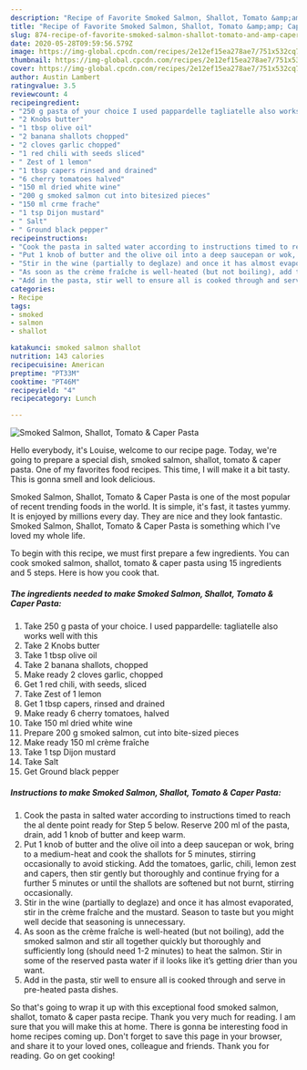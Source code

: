 ```yaml
---
description: "Recipe of Favorite Smoked Salmon, Shallot, Tomato &amp;amp; Caper Pasta"
title: "Recipe of Favorite Smoked Salmon, Shallot, Tomato &amp;amp; Caper Pasta"
slug: 874-recipe-of-favorite-smoked-salmon-shallot-tomato-and-amp-caper-pasta
date: 2020-05-28T09:59:56.579Z
image: https://img-global.cpcdn.com/recipes/2e12ef15ea278ae7/751x532cq70/smoked-salmon-shallot-tomato-caper-pasta-recipe-main-photo.jpg
thumbnail: https://img-global.cpcdn.com/recipes/2e12ef15ea278ae7/751x532cq70/smoked-salmon-shallot-tomato-caper-pasta-recipe-main-photo.jpg
cover: https://img-global.cpcdn.com/recipes/2e12ef15ea278ae7/751x532cq70/smoked-salmon-shallot-tomato-caper-pasta-recipe-main-photo.jpg
author: Austin Lambert
ratingvalue: 3.5
reviewcount: 4
recipeingredient:
- "250 g pasta of your choice I used pappardelle tagliatelle also works well with this"
- "2 Knobs butter"
- "1 tbsp olive oil"
- "2 banana shallots chopped"
- "2 cloves garlic chopped"
- "1 red chili with seeds sliced"
- " Zest of 1 lemon"
- "1 tbsp capers rinsed and drained"
- "6 cherry tomatoes halved"
- "150 ml dried white wine"
- "200 g smoked salmon cut into bitesized pieces"
- "150 ml crme frache"
- "1 tsp Dijon mustard"
- " Salt"
- " Ground black pepper"
recipeinstructions:
- "Cook the pasta in salted water according to instructions timed to reach the al dente point ready for Step 5 below. Reserve 200 ml of the pasta, drain, add 1 knob of butter and keep warm."
- "Put 1 knob of butter and the olive oil into a deep saucepan or wok, bring to a medium-heat and cook the shallots for 5 minutes, stirring occasionally to avoid sticking. Add the tomatoes, garlic, chili, lemon zest and capers, then stir gently but thoroughly and continue frying for a further 5 minutes or until the shallots are softened but not burnt, stirring occasionally."
- "Stir in the wine (partially to deglaze) and once it has almost evaporated, stir in the crème fraîche and the mustard. Season to taste but you might well decide that seasoning is unnecessary."
- "As soon as the crème fraîche is well-heated (but not boiling), add the smoked salmon and stir all together quickly but thoroughly and sufficiently long (should need 1-2 minutes) to heat the salmon. Stir in some of the reserved pasta water if iI looks like it’s getting drier than you want."
- "Add in the pasta, stir well to ensure all is cooked through and serve in pre-heated pasta dishes."
categories:
- Recipe
tags:
- smoked
- salmon
- shallot

katakunci: smoked salmon shallot 
nutrition: 143 calories
recipecuisine: American
preptime: "PT33M"
cooktime: "PT46M"
recipeyield: "4"
recipecategory: Lunch

---
```



![Smoked Salmon, Shallot, Tomato &amp; Caper Pasta](https://img-global.cpcdn.com/recipes/2e12ef15ea278ae7/751x532cq70/smoked-salmon-shallot-tomato-caper-pasta-recipe-main-photo.jpg)

Hello everybody, it's Louise, welcome to our recipe page. Today, we're going to prepare a special dish, smoked salmon, shallot, tomato &amp; caper pasta. One of my favorites food recipes. This time, I will make it a bit tasty. This is gonna smell and look delicious.



Smoked Salmon, Shallot, Tomato &amp; Caper Pasta is one of the most popular of recent trending foods in the world. It is simple, it's fast, it tastes yummy. It is enjoyed by millions every day. They are nice and they look fantastic. Smoked Salmon, Shallot, Tomato &amp; Caper Pasta is something which I've loved my whole life.


To begin with this recipe, we must first prepare a few ingredients. You can cook smoked salmon, shallot, tomato &amp; caper pasta using 15 ingredients and 5 steps. Here is how you cook that.

<!--inarticleads1-->

##### The ingredients needed to make Smoked Salmon, Shallot, Tomato &amp; Caper Pasta:

1. Take 250 g pasta of your choice. I used pappardelle: tagliatelle also works well with this
1. Take 2 Knobs butter
1. Take 1 tbsp olive oil
1. Take 2 banana shallots, chopped
1. Make ready 2 cloves garlic, chopped
1. Get 1 red chili, with seeds, sliced
1. Take  Zest of 1 lemon
1. Get 1 tbsp capers, rinsed and drained
1. Make ready 6 cherry tomatoes, halved
1. Take 150 ml dried white wine
1. Prepare 200 g smoked salmon, cut into bite-sized pieces
1. Make ready 150 ml crème fraîche
1. Take 1 tsp Dijon mustard
1. Take  Salt
1. Get  Ground black pepper




<!--inarticleads2-->

##### Instructions to make Smoked Salmon, Shallot, Tomato &amp; Caper Pasta:

1. Cook the pasta in salted water according to instructions timed to reach the al dente point ready for Step 5 below. Reserve 200 ml of the pasta, drain, add 1 knob of butter and keep warm.
1. Put 1 knob of butter and the olive oil into a deep saucepan or wok, bring to a medium-heat and cook the shallots for 5 minutes, stirring occasionally to avoid sticking. Add the tomatoes, garlic, chili, lemon zest and capers, then stir gently but thoroughly and continue frying for a further 5 minutes or until the shallots are softened but not burnt, stirring occasionally.
1. Stir in the wine (partially to deglaze) and once it has almost evaporated, stir in the crème fraîche and the mustard. Season to taste but you might well decide that seasoning is unnecessary.
1. As soon as the crème fraîche is well-heated (but not boiling), add the smoked salmon and stir all together quickly but thoroughly and sufficiently long (should need 1-2 minutes) to heat the salmon. Stir in some of the reserved pasta water if iI looks like it’s getting drier than you want.
1. Add in the pasta, stir well to ensure all is cooked through and serve in pre-heated pasta dishes.




So that's going to wrap it up with this exceptional food smoked salmon, shallot, tomato &amp; caper pasta recipe. Thank you very much for reading. I am sure that you will make this at home. There is gonna be interesting food in home recipes coming up. Don't forget to save this page in your browser, and share it to your loved ones, colleague and friends. Thank you for reading. Go on get cooking!
